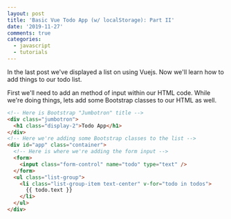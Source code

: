 ```yaml
---
layout: post
title: 'Basic Vue Todo App (w/ localStorage): Part II'
date: '2019-11-27'
comments: true
categories:
  - javascript
  - tutorials
---
```


In the last post we've displayed a list on using Vuejs. Now we'll learn how to add things to our todo list.

First we'll need to add an method of input within our HTML code. While we're doing things, lets add some Bootstrap classes to our HTML as well.

```html
<!-- Here is Bootstrap "Jumbotron" title -->
<div class="jumbotron">
  <h1 class="display-2">Todo App</h1>
</div>
<!-- Here we're adding some Bootstrap classes to the list -->
<div id="app" class="container">
  <!-- Here is where we're adding the form input -->
  <form>
    <input class="form-control" name="todo" type="text" />
  </form>
  <ul class="list-group">
    <li class="list-group-item text-center" v-for="todo in todos">
      {{ todo.text }}
    </li>
  </ul>
</div>
```
